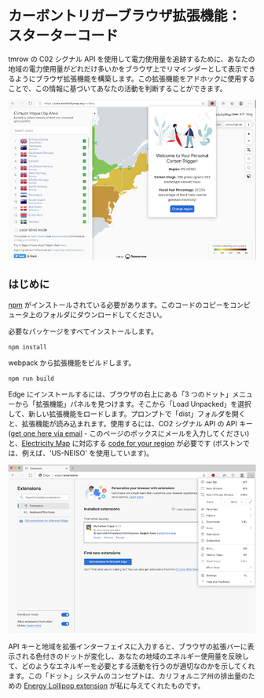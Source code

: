 # カーボントリガーブラウザ拡張機能： スターターコード

tmrow の C02 シグナル API を使用して電力使用量を追跡するために、あなたの地域の電力使用量がどれだけ多いかをブラウザ上でリマインダーとして表示できるようにブラウザ拡張機能を構築します。この拡張機能をアドホックに使用することで、この情報に基づいてあなたの活動を判断することができます。

![extension screenshot](../../extension-screenshot.png)

## はじめに

[npm](https://npmjs.com) がインストールされている必要があります。このコードのコピーをコンピュータ上のフォルダにダウンロードしてください。

必要なパッケージをすべてインストールします。

```
npm install
```

webpack から拡張機能をビルドします。

```
npm run build
```

Edge にインストールするには、ブラウザの右上にある「3 つのドット」メニューから「拡張機能」パネルを見つけます。そこから「Load Unpacked」を選択して、新しい拡張機能をロードします。プロンプトで「dist」フォルダを開くと、拡張機能が読み込まれます。使用するには、CO2 シグナル API の API キー ([get one here via email](https://www.co2signal.com/) - このページのボックスにメールを入力してください) と、[Electricity Map](https://www.electricitymap.org/map) に対応する [code for your region](http://api.electricitymap.org/v3/zones) が必要です (ボストンでは、例えば、'US-NEISO' を使用しています)。

![installing](../../install-on-edge.png)

API キーと地域を拡張インターフェイスに入力すると、ブラウザの拡張バーに表示される色付きのドットが変化し、あなたの地域のエネルギー使用量を反映して、どのようなエネルギーを必要とする活動を行うのが適切なのかを示してくれます。この「ドット」システムのコンセプトは、カリフォルニア州の排出量のための [Energy Lollipop extension](https://energylollipop.com/) が私に与えてくれたものです。

